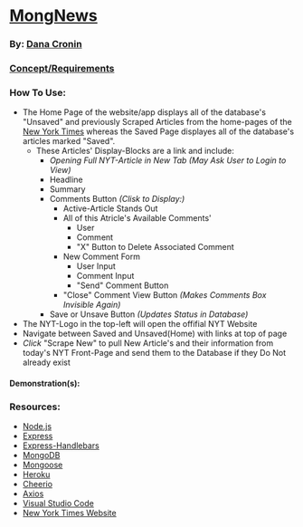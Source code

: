 # [MongNews](https://mongnews.herokuapp.com/)
### By: [Dana Cronin](decronin.github.io)

### [Concept/Requirements](https://github.com/UCF-Coding-Boot-Camp/UCF-LKM-FSF-PT-08-2019-U-C/blob/master/old_curriculum/18-mongo-mongoose/02-Homework/Instructions/homework_instructions.md)

### How To Use:
- The Home Page of the website/app displays all of the database's "Unsaved" and previously Scraped Articles from the home-pages of the [New York Times](https://www.nytimes.com/) whereas the Saved Page displayes all of the database's articles marked "Saved".
    - These Articles' Display-Blocks are a link and include:
        - _Opening Full NYT-Article in New Tab (May Ask User to Login to View)_
        - Headline
        - Summary
        - Comments Button _(Clisk to Display:)_
            - Active-Article Stands Out
            - All of this Atricle's Available Comments'
                - User
                - Comment
                - "X" Button to Delete Associated Comment
            - New Comment Form
                - User Input
                - Comment Input
                - "Send" Comment Button
            - "Close" Comment View Button _(Makes Comments Box Invisible Again)_
        - Save or Unsave Button _(Updates Status in Database)_
- The NYT-Logo in the top-left will open the offifial NYT Website
- Navigate between Saved and Unsaved(Home) with links at top of page
- _Click_ "Scrape New" to pull New Article's and their information from today's NYT Front-Page and send them to the Database if they Do Not already exist


#### Demonstration(s):

### Resources:
- [Node.js](https://nodejs.org/en/)
- [Express](https://www.npmjs.com/package/express)
- [Express-Handlebars](https://www.npmjs.com/package/express-handlebars)
- [MongoDB](https://www.mongodb.com/)
- [Mongoose](https://mongoosejs.com/)
- [Heroku](https://www.heroku.com/home)
- [Cheerio](https://cheerio.js.org/)
- [Axios](https://www.npmjs.com/package/axios)
- [Visual Studio Code](https://code.visualstudio.com/)
- [New York Times Website](https://www.nytimes.com/)
